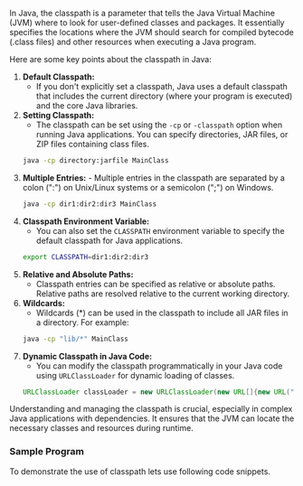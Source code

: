 In Java, the classpath is a parameter that tells the Java Virtual Machine (JVM) where to look for user-defined classes and packages. It essentially specifies the locations where the JVM should search for compiled bytecode (.class files) and other resources when executing a Java program.

Here are some key points about the classpath in Java:

1. **Default Classpath:**
    - If you don't explicitly set a classpath, Java uses a default classpath that includes the current directory (where your program is executed) and the core Java libraries.
2. **Setting Classpath:**
      - The classpath can be set using the `-cp` or `-classpath` option when running Java applications. You can specify directories, JAR files, or ZIP files containing class files.
	```bash
	java -cp directory:jarfile MainClass
	```
3. **Multiple Entries:**
        - Multiple entries in the classpath are separated by a colon (":") on Unix/Linux systems or a semicolon (";") on Windows.
	```bash 
	java -cp dir1:dir2:dir3 MainClass
	```
4. **Classpath Environment Variable:**
    - You can also set the `CLASSPATH` environment variable to specify the default classpath for Java applications.
	```bash 
	export CLASSPATH=dir1:dir2:dir3
	```
5. **Relative and Absolute Paths:**
    - Classpath entries can be specified as relative or absolute paths. Relative paths are resolved relative to the current working directory.
6. **Wildcards:**
    - Wildcards (*) can be used in the classpath to include all JAR files in a directory. For example:
	```bash 
	java -cp "lib/*" MainClass
	```
7. **Dynamic Classpath in Java Code:**
     - You can modify the classpath programmatically in your Java code using `URLClassLoader` for dynamic loading of classes.
	 ```java
	 URLClassLoader classLoader = new URLClassLoader(new URL[]{new URL("file:/path/to/directory/")});
	 ```

Understanding and managing the classpath is crucial, especially in complex Java applications with dependencies. It ensures that the JVM can locate the necessary classes and resources during runtime.


### Sample Program

To demonstrate the use of classpath lets use following code snippets.
